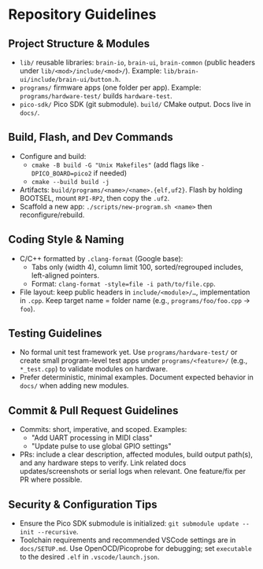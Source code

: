 # Repository Guidelines

## Project Structure & Modules
- `lib/` reusable libraries: `brain-io`, `brain-ui`, `brain-common` (public headers under `lib/<mod>/include/<mod>/`). Example: `lib/brain-ui/include/brain-ui/button.h`.
- `programs/` firmware apps (one folder per app). Example: `programs/hardware-test/` builds `hardware-test`.
- `pico-sdk/` Pico SDK (git submodule). `build/` CMake output. Docs live in `docs/`.

## Build, Flash, and Dev Commands
- Configure and build:
  - `cmake -B build -G "Unix Makefiles"` (add flags like `-DPICO_BOARD=pico2` if needed)
  - `cmake --build build -j`
- Artifacts: `build/programs/<name>/<name>.{elf,uf2}`. Flash by holding BOOTSEL, mount `RPI-RP2`, then copy the `.uf2`.
- Scaffold a new app: `./scripts/new-program.sh <name>` then reconfigure/rebuild.

## Coding Style & Naming
- C/C++ formatted by `.clang-format` (Google base):
  - Tabs only (width 4), column limit 100, sorted/regrouped includes, left-aligned pointers.
  - Format: `clang-format -style=file -i path/to/file.cpp`.
- File layout: keep public headers in `include/<module>/…`, implementation in `.cpp`. Keep target name = folder name (e.g., `programs/foo/foo.cpp` → `foo`).

## Testing Guidelines
- No formal unit test framework yet. Use `programs/hardware-test/` or create small program-level test apps under `programs/<feature>/` (e.g., `*_test.cpp`) to validate modules on hardware.
- Prefer deterministic, minimal examples. Document expected behavior in `docs/` when adding new modules.

## Commit & Pull Request Guidelines
- Commits: short, imperative, and scoped. Examples:
  - "Add UART processing in MIDI class"
  - "Update pulse to use global GPIO settings"
- PRs: include a clear description, affected modules, build output path(s), and any hardware steps to verify. Link related docs updates/screenshots or serial logs when relevant. One feature/fix per PR where possible.

## Security & Configuration Tips
- Ensure the Pico SDK submodule is initialized: `git submodule update --init --recursive`.
- Toolchain requirements and recommended VSCode settings are in `docs/SETUP.md`. Use OpenOCD/Picoprobe for debugging; set `executable` to the desired `.elf` in `.vscode/launch.json`.

